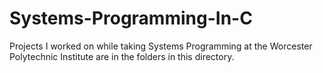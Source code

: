 # Systems-Programming-In-C
Projects I worked on while taking Systems Programming at the Worcester Polytechnic Institute are in the folders in this directory.
